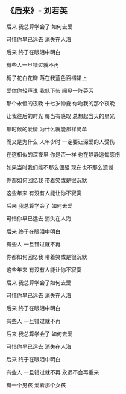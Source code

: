 ## 《后来》- 刘若英

后来 我总算学会了 如何去爱 

可惜你早已远去 消失在人海 

后来 终于在眼泪中明白

有些人一旦错过就不再  

栀子花白花瓣 落在我蓝色百褶裙上

爱你你轻声说 我低下头 闻见一阵芬芳

那个永恒的夜晚 十七岁仲夏 你吻我的那个夜晚

让我往后的时光 每当有感叹 总想起当天的星光

那时候的爱情 为什么就能那样简单 

而又是为什么 人年少时 一定要让深爱的人受伤 

在这相似的深夜里 你是否一样 也在静静追悔感伤 

如果当时我们能不那么倔强 现在也不那么遗憾 

你都如何回忆我 带着笑或是很沉默

这些年来 有没有人能让你不寂寞  

后来 我总算学会了 如何去爱 

可惜你早已远去 消失在人海  

后来 终于在眼泪中明白

有些人 一旦错过就不再  

你都如何回忆我 带着笑或是很沉默  

这些年来 有没有人能让你不寂寞

后来 我总算学会了如何去爱 

可惜你早已远去 消失在人海  

后来 终于在眼泪中明白 

有些人 一旦错过就不再  

后来 我总算学会了 如何去爱 

可惜你早已远去 消失在人海  

后来 终于在眼泪中明白

有些人 一旦错过就不再 永远不会再重来

有一个男孩 爱着那个女孩
